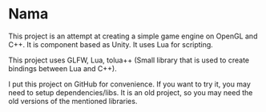 # Nama

This project is an attempt at creating a simple game engine on OpenGL and C++. It is component based as Unity. It uses Lua for scripting.

This project uses GLFW, Lua, tolua++ (Small library that is used to create bindings between Lua and C++).

I put this project on GitHub for convenience. If you want to try it, you may need to setup dependencies/libs. It is an old project, so you may need the old versions of the mentioned libraries.
